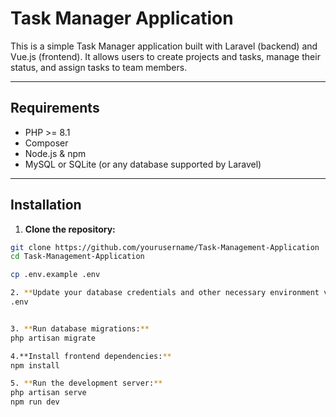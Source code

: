 # Task Manager Application

This is a simple Task Manager application built with Laravel (backend) and Vue.js (frontend). It allows users to create projects and tasks, manage their status, and assign tasks to team members.

---

## Requirements

- PHP >= 8.1
- Composer
- Node.js & npm
- MySQL or SQLite (or any database supported by Laravel)

---

## Installation

1. **Clone the repository:**

```bash
git clone https://github.com/yourusername/Task-Management-Application
cd Task-Management-Application

cp .env.example .env

2. **Update your database credentials and other necessary environment variables in**
.env


3. **Run database migrations:**
php artisan migrate

4.**Install frontend dependencies:**
npm install

5. **Run the development server:**
php artisan serve
npm run dev
